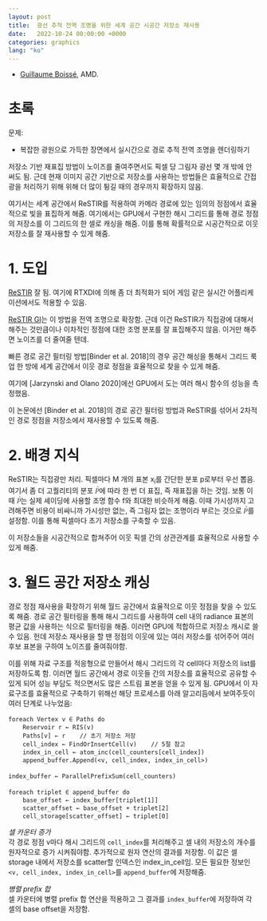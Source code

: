 ```yaml
---
layout: post
title:  광선 추적 전역 조명을 위한 세계 공간 시공간 저장소 재사용
date:   2022-10-24 00:00:00 +0000
categories: graphics
lang: "ko"
---
```


* [Guillaume Boissé](https://github.com/gboisse), AMD.

# 초록

문제:
* 복잡한 광원으로 가득한 장면에서 실시간으로 경로 추적 전역 조명을 렌더링하기

저장소 기반 재표집 방법이 노이즈를 줄여주면서도 픽셀 당 그림자 광선 몇 개 밖에 안 써도 됨. 근데 현재 이미지 공간 기반으로 저장소를 사용하는 방법들은 효율적으로 간접광을 처리하기 위해 위해 더 많이 튕길 때의 경우까지 확장하지 않음.

여기서는 세계 공간에서 ReSTIR를 적용하여 카메라 경로에 있는 임의의 정점에서 효율적으로 빛을 표집하게 해줌. 여기에서는 GPU에서 구현한 해시 그리드를 통해 경로 정점의 저장소를 이 그리드의 한 셀로 캐싱을 해줌. 이를 통해 확률적으로 시공간적으로 이웃 저장소를 잘 재사용할 수 있게 해줌.

# 1. 도입

[ReSTIR](/_posts/2022-10-16-spatiotemporal-reservoir-resampling-for-real-time-ray-tracing-with-dynamic-direct-lighting-kr.md) 잘 됨. 여기에 RTXDI에 의해 좀 더 최적화가 되어 게임 같은 실시간 어플리케이션에서도 적용할 수 있음.

[ReSTIR GI](/_posts/2022-10-20-restir-gi-path-resampling-for-real-time-path-tracing-revisited-kr.md)는 이 방법을 전역 조명으로 확장함. 근데 이건 ReSTIR가 직접광에 대해서 해주는 것만큼이나 이차적인 정점에 대한 조명 분포를 잘 표집해주지 않음. 이거만 해주면 노이즈를 더 줄여줄 텐데.

빠른 경로 공간 필터링 방법[Binder et al. 2018]의 경우 공간 해싱을 통해서 그리드 룩업 한 방에 세계 공간에서 이웃 경로 정점을 효율적으로 찾을 수 있게 해줌.

여기에 [Jarzynski and Olano 2020]에선 GPU에서 도는 여러 해시 함수의 성능을 측정했음.

이 논문에선 [Binder et al. 2018]의 경로 공간 필터링 방법과 ReSTIR를 섞어서 2차적인 경로 정점을 저장소에서 재사용할 수 있도록 해줌.

# 2. 배경 지식

ReSTIR는 직접광만 처리. 픽셀마다 M 개의 표본 x<sub>i</sub>를 간단한 분포 p로부터 우선 뽑음. 여기서 좀 더 고퀄리티의 분포 ![TargetPdf](/Images/ReStirGi/TargetPdf.png)에 따라 한 번 더 표집, 즉 재표집을 하는 것임. 보통 이때 ![TargetPdf](/Images/ReStirGi/TargetPdf.png)는 실제 셰이딩에 사용할 조명 함수 f와 최대한 비슷하게 해줌. 이때 가시성까지 고려해주면 비용이 비싸니까 가시성만 없는, 즉 그림자 없는 조명이라 부르는 것으로 ![TargetPdf](/Images/ReStirGi/TargetPdf.png)를 설정함. 이를 통해 픽셀마다 초기 저장소를 구축할 수 있음.

이 저장소들을 시공간적으로 합쳐주어 이웃 픽셀 간의 상관관계를 효율적으로 사용할 수 있게 해줌.

# 3. 월드 공간 저장소 캐싱

경로 정점 재사용을 확장하기 위해 월드 공간에서 효율적으로 이웃 정점을 찾을 수 있도록 해줌. 경로 공간 필터링을 통해 해시 그리드를 사용하여 cell 내의 radiance 표본의 평균 값을 사용하는 식으로 필터링을 해줌. 이러면 GPU에 적합하므로 저장소 캐시로 쓸 수 있음. 헌데 저장소 재사용을 할 땐 정점의 이웃에 있는 여러 저장소를 섞어주어 여러 후보 표본을 구하여 노이즈를 줄여줘야함.

이를 위해 자료 구조를 적응형으로 만들어서 해시 그리드의 각 cell마다 저장소의 list를 저장하도록 함. 이러면 월드 공간에서 경로 이웃들 간의 저장소를 효율적으로 공유할 수 있게 되어 성능 부담도 적으면서도 많은 스트림 표본을 얻을 수 있게 됨. GPU에서 이 자료구조를 효율적으로 구축하기 위해선 해당 프로세스를 아래 알고리듬에서 보여주듯이 여러 단계로 나누었음:

```
foreach Vertex v ∈ Paths do
    Reservoir r ← RIS(v)
    Paths[v] ← r    // 초기 저장소 저장
    cell_index ← FindOrInsertCell(v)    // 5절 참고
    index_in_cell ← atom_inc(cell_counters[cell_index])
    append_buffer.Append(<v, cell_index, index_in_cell>)

index_buffer ← ParallelPrefixSum(cell_counters)

foreach triplet ∈ append_buffer do
    base_offset ← index_buffer[triplet[1]]
    scatter_offset ← base_offset + triplet[2]
    cell_storage[scatter_offset] ← triplet[0]
```

*셀 카운터 증가*<br>
각 경로 정점 v마다 해시 그리드의 `cell_index`를 처리해주고 셀 내의 저장소의 개수를 원자적으로 증가 시켜줘야함. 추가적으로 원자 연산의 결과를 저장함. 이 값은 셀 storage 내에서 저장소를 scatter할 인덱스인 index_in_cell임. 모든 필요한 정보인 `<v, cell_index, index_in_cell>`를 `append_buffer`에 저장해줌.

*병렬 prefix 합*<br>
셀 카운터에 병렬 prefix 합 연산을 적용하고 그 결과를 `index_buffer`에 저장하여 각 셀의 base offset을 저장함.